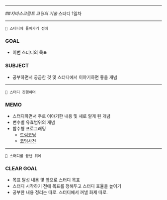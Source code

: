 <hr>

##_자바스크립트 코딩의 기술_ 스터디 1일차
  
<hr>

    🥚 스터디에 들어가기 전에

### GOAL
- 이번 스터디의 목표

### SUBJECT
- 공부하면서 궁금한 것 및 스터디에서 이야기하면 좋을 개념

<HR>

    🐣 스터디 진행하며

### MEMO
- 스터디하면서 주로 이야기한 내용 및 새로 알게 된 개념
- 변수별 유효범위의 개념
- 함수형 프로그래밍
  - [드림코딩](https://www.youtube.com/watch?v=4ezXhCuT2mw)
  - [코딩사전](https://www.youtube.com/watch?v=jVG5jvOzu9Y)

<HR>

    🐥 스터디를 끝낸 뒤에

### CLEAR GOAL
- 목표 달성 내용 및 앞으로 스터디 목표
- 스터디 시작하기 전에 목표를 정해두고 스터디 효율을 높이기
- 공부한 내용 정리는 따로. 스터디에서 꺼낼 화제 따로. 